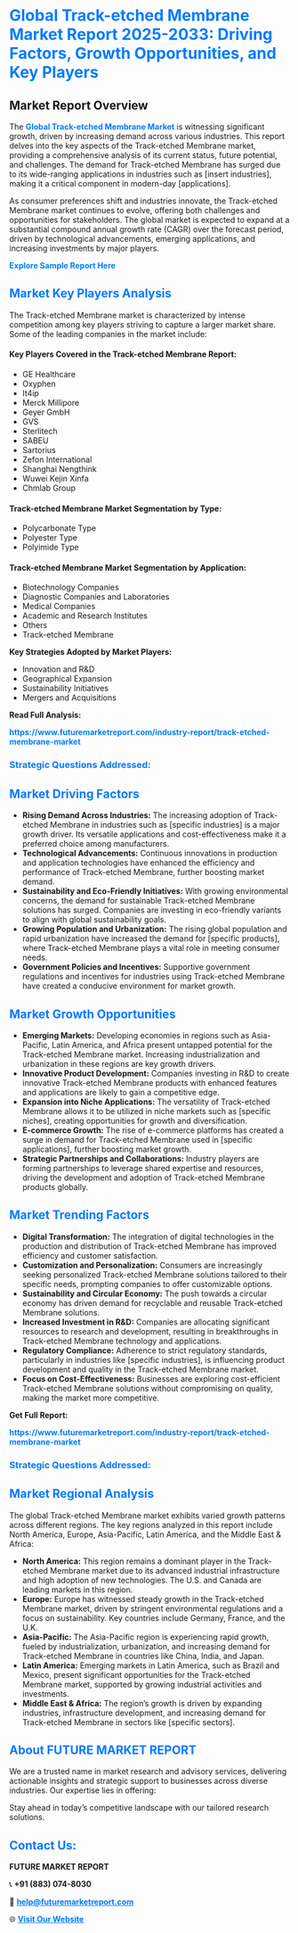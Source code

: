 <h1 style="color: #007BFF;">Global Track-etched Membrane Market Report 2025-2033: Driving Factors, Growth Opportunities, and Key Players</h1>

<section id="overview">
<h2>Market Report Overview</h2>
<p>The <a href="https://www.futuremarketreport.com/industry-report/track-etched-membrane-market" style="color: #007BFF; text-decoration: none;"><strong>Global Track-etched Membrane Market</strong></a> is witnessing significant growth, driven by increasing demand across various industries. This report delves into the key aspects of the Track-etched Membrane market, providing a comprehensive analysis of its current status, future potential, and challenges. The demand for Track-etched Membrane has surged due to its wide-ranging applications in industries such as [insert industries], making it a critical component in modern-day [applications].</p>
<p>As consumer preferences shift and industries innovate, the Track-etched Membrane market continues to evolve, offering both challenges and opportunities for stakeholders. The global market is expected to expand at a substantial compound annual growth rate (CAGR) over the forecast period, driven by technological advancements, emerging applications, and increasing investments by major players.</p>
</section>

<section id="overview">
<p><a href="https://www.futuremarketreport.com/request-sample/reportId=121924" style="color: #007BFF; text-decoration: none;"><strong>Explore Sample Report Here</strong></a></p>
</section>

<section id="key-players">
<h2 style="color: #007BFF;">Market Key Players Analysis</h2>
<p>The Track-etched Membrane market is characterized by intense competition among key players striving to capture a larger market share. Some of the leading companies in the market include:</p>
<h4>Key Players Covered in the Track-etched Membrane Report:</h4>
<ul><li>GE Healthcare</li><li>Oxyphen</li><li>It4ip</li><li>Merck Millipore</li><li>Geyer GmbH</li><li>GVS</li><li>Sterlitech</li><li>SABEU</li><li>Sartorius</li><li>Zefon International</li><li>Shanghai Nengthink</li><li>Wuwei Kejin Xinfa</li><li>Chmlab Group</li></ul>
<h4>Track-etched Membrane Market Segmentation by Type:</h4>
<ul><li>Polycarbonate Type</li><li>Polyester Type</li><li>Polyimide Type</li></ul>

<h4>Track-etched Membrane Market Segmentation by Application:</h4>
<ul><li>Biotechnology Companies</li><li>Diagnostic Companies and Laboratories</li><li>Medical Companies</li><li>Academic and Research Institutes</li><li>Others</li><li>Track-etched Membrane</li></ul>
<p><strong>Key Strategies Adopted by Market Players:</strong></p>
<ul>
<li>Innovation and R&D</li>
<li>Geographical Expansion</li>
<li>Sustainability Initiatives</li>
<li>Mergers and Acquisitions</li>
</ul>
</section>

<section>
<p><strong>Read Full Analysis: </strong></p><a href="https://www.futuremarketreport.com/industry-report/track-etched-membrane-market" style="color: #007BFF; text-decoration: none;"><strong>https://www.futuremarketreport.com/industry-report/track-etched-membrane-market</strong></a>
<h3 style="color: #007BFF;">Strategic Questions Addressed:</h3>
</section>

<section id="driving-factors">
<h2 style="color: #007BFF;">Market Driving Factors</h2>
<ul>
<li><strong>Rising Demand Across Industries:</strong> The increasing adoption of Track-etched Membrane in industries such as [specific industries] is a major growth driver. Its versatile applications and cost-effectiveness make it a preferred choice among manufacturers.</li>
<li><strong>Technological Advancements:</strong> Continuous innovations in production and application technologies have enhanced the efficiency and performance of Track-etched Membrane, further boosting market demand.</li>
<li><strong>Sustainability and Eco-Friendly Initiatives:</strong> With growing environmental concerns, the demand for sustainable Track-etched Membrane solutions has surged. Companies are investing in eco-friendly variants to align with global sustainability goals.</li>
<li><strong>Growing Population and Urbanization:</strong> The rising global population and rapid urbanization have increased the demand for [specific products], where Track-etched Membrane plays a vital role in meeting consumer needs.</li>
<li><strong>Government Policies and Incentives:</strong> Supportive government regulations and incentives for industries using Track-etched Membrane have created a conducive environment for market growth.</li>
</ul>
</section>

<section id="growth-opportunities">
<h2 style="color: #007BFF;">Market Growth Opportunities</h2>
<ul>
<li><strong>Emerging Markets:</strong> Developing economies in regions such as Asia-Pacific, Latin America, and Africa present untapped potential for the Track-etched Membrane market. Increasing industrialization and urbanization in these regions are key growth drivers.</li>
<li><strong>Innovative Product Development:</strong> Companies investing in R&D to create innovative Track-etched Membrane products with enhanced features and applications are likely to gain a competitive edge.</li>
<li><strong>Expansion into Niche Applications:</strong> The versatility of Track-etched Membrane allows it to be utilized in niche markets such as [specific niches], creating opportunities for growth and diversification.</li>
<li><strong>E-commerce Growth:</strong> The rise of e-commerce platforms has created a surge in demand for Track-etched Membrane used in [specific applications], further boosting market growth.</li>
<li><strong>Strategic Partnerships and Collaborations:</strong> Industry players are forming partnerships to leverage shared expertise and resources, driving the development and adoption of Track-etched Membrane products globally.</li>
</ul>
</section>

<section id="trending-factors">
<h2 style="color: #007BFF;">Market Trending Factors</h2>
<ul>
<li><strong>Digital Transformation:</strong> The integration of digital technologies in the production and distribution of Track-etched Membrane has improved efficiency and customer satisfaction.</li>
<li><strong>Customization and Personalization:</strong> Consumers are increasingly seeking personalized Track-etched Membrane solutions tailored to their specific needs, prompting companies to offer customizable options.</li>
<li><strong>Sustainability and Circular Economy:</strong> The push towards a circular economy has driven demand for recyclable and reusable Track-etched Membrane solutions.</li>
<li><strong>Increased Investment in R&D:</strong> Companies are allocating significant resources to research and development, resulting in breakthroughs in Track-etched Membrane technology and applications.</li>
<li><strong>Regulatory Compliance:</strong> Adherence to strict regulatory standards, particularly in industries like [specific industries], is influencing product development and quality in the Track-etched Membrane market.</li>
<li><strong>Focus on Cost-Effectiveness:</strong> Businesses are exploring cost-efficient Track-etched Membrane solutions without compromising on quality, making the market more competitive.</li>
</ul>
</section>

<section>
<p><strong>Get Full Report: </strong></p><a href="https://www.futuremarketreport.com/industry-report/track-etched-membrane-market" style="color: #007BFF; text-decoration: none;"><strong>https://www.futuremarketreport.com/industry-report/track-etched-membrane-market</strong></a>
<h3 style="color: #007BFF;">Strategic Questions Addressed:</h3>
</section>


<section id="regional-analysis">
<h2 style="color: #007BFF;">Market Regional Analysis</h2>
<p>The global Track-etched Membrane market exhibits varied growth patterns across different regions. The key regions analyzed in this report include North America, Europe, Asia-Pacific, Latin America, and the Middle East & Africa:</p>
<ul>
<li><strong>North America:</strong> This region remains a dominant player in the Track-etched Membrane market due to its advanced industrial infrastructure and high adoption of new technologies. The U.S. and Canada are leading markets in this region.</li>
<li><strong>Europe:</strong> Europe has witnessed steady growth in the Track-etched Membrane market, driven by stringent environmental regulations and a focus on sustainability. Key countries include Germany, France, and the U.K.</li>
<li><strong>Asia-Pacific:</strong> The Asia-Pacific region is experiencing rapid growth, fueled by industrialization, urbanization, and increasing demand for Track-etched Membrane in countries like China, India, and Japan.</li>
<li><strong>Latin America:</strong> Emerging markets in Latin America, such as Brazil and Mexico, present significant opportunities for the Track-etched Membrane market, supported by growing industrial activities and investments.</li>
<li><strong>Middle East & Africa:</strong> The region’s growth is driven by expanding industries, infrastructure development, and increasing demand for Track-etched Membrane in sectors like [specific sectors].</li>
</ul>
</section>

<footer>
<h2 style="color: #007BFF;">About FUTURE MARKET REPORT</h2>
<p>We are a trusted name in market research and advisory services, delivering actionable insights and strategic support to businesses across diverse industries. Our expertise lies in offering:</p>

<p>Stay ahead in today’s competitive landscape with our tailored research solutions.</p>

<h2 style="color: #007BFF;">Contact Us:</h2>
<p><strong>FUTURE MARKET REPORT</strong></p>
<p>📞 <strong>+91 (883) 074-8030</strong></p>
<p>📧 <strong><a href="mailto:help@futuremarketreport.com" style="color: #007BFF;">help@futuremarketreport.com</a></strong></p>
<p>🌐 <strong><a href="https://www.futuremarketreport.com/" style="color: #007BFF;">Visit Our Website</a></strong></p>
</footer>